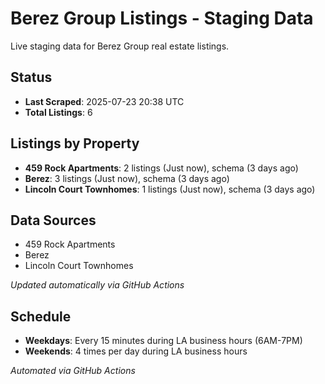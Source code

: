# Berez Group Listings - Staging Data

Live staging data for Berez Group real estate listings.

## Status

- **Last Scraped**: 2025-07-23 20:38 UTC
- **Total Listings**: 6

## Listings by Property

- **459 Rock Apartments**: 2 listings (Just now), schema (3 days ago)
- **Berez**: 3 listings (Just now), schema (3 days ago)
- **Lincoln Court Townhomes**: 1 listings (Just now), schema (3 days ago)

## Data Sources

- 459 Rock Apartments
- Berez
- Lincoln Court Townhomes

*Updated automatically via GitHub Actions*

## Schedule

- **Weekdays**: Every 15 minutes during LA business hours (6AM-7PM)
- **Weekends**: 4 times per day during LA business hours

*Automated via GitHub Actions*
